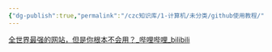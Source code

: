 ```yaml
---
{"dg-publish":true,"permalink":"/czc知识库/1-计算机/未分类/github使用教程/","dgPassFrontmatter":true,"created":"2024-06-18T17:45:20.821+08:00","updated":"2024-12-08T12:27:33.505+08:00"}
---
```




[全世界最强的网站，但是你根本不会用？\_哔哩哔哩\_bilibili](https://www.bilibili.com/video/BV1uQ4y1n7pi)


